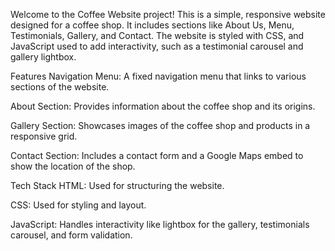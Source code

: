Welcome to the Coffee Website project! This is a simple, responsive website designed for a coffee shop. It includes sections like About Us, Menu, Testimonials, Gallery, and Contact. The website is styled with CSS, and JavaScript  used to add interactivity, such as a testimonial carousel and gallery lightbox.

Features
Navigation Menu: A fixed navigation menu that links to various sections of the website.

About Section: Provides information about the coffee shop and its origins.

Gallery Section: Showcases images of the coffee shop and products in a responsive grid.

Contact Section: Includes a contact form and a Google Maps embed to show the location of the shop.

Tech Stack
HTML: Used for structuring the website.

CSS: Used for styling and layout.

JavaScript: Handles interactivity like lightbox for the gallery, testimonials carousel, and form validation.
